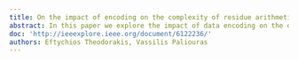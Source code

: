 ```yaml
---
title: On the impact of encoding on the complexity of residue arithmetic circuits
abstract: In this paper we explore the impact of data encoding on the design of arithmetic circuits based on residue number system (RNS). Specifically, we show that departing from the conventional representation of residues as integers in weighed binary format and appropriately selecting a non-weighed encoding, efficient circuits in terms of power, area and performance are possible. A quantitative analysis reports savings of the order of 45% for some complexity-related metrics of practical interest.
doc: 'http://ieeexplore.ieee.org/document/6122236/'
authors: Eftychios Theodorakis, Vassilis Paliouras
---
```

